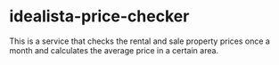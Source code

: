 # idealista-price-checker
This is a service that checks the rental and sale property prices once a month and calculates the average price in a certain area.

